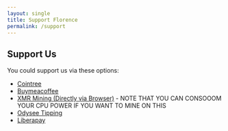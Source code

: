 ```yaml
---
layout: single
title: Support Florence
permalink: /support
---
```


## Support Us

You could support us via these options:

- [Cointree](https://cointr.ee/iamflorencejay)
- [Buymeacoffee](https://buymeacoffee.com/iamflorencejay)
- [XMR Mining (Directly via Browser)](/support/crypto) - NOTE THAT YOU CAN CONSOOOM YOUR CPU POWER IF YOU WANT TO MINE ON THIS
- [Odysee Tipping](https://odysee.com/$/invite/@iamflorencejay:f)
- [Liberapay](https://liberapay.com/iamflorencejay)
